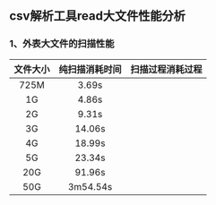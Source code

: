 ## csv解析工具read大文件性能分析
### 1、外表大文件的扫描性能

| 文件大小 | 纯扫描消耗时间 | 扫描过程消耗过程 |
|:-:|:-:|:-:|
| 725M | 3.69s | |
| 1G | 4.86s | |
| 2G | 9.31s | |
| 3G | 14.06s | |
| 4G | 18.99s | |
| 5G | 23.34s | |
| 20G | 91.96s | |
| 50G | 3m54.54s | |
